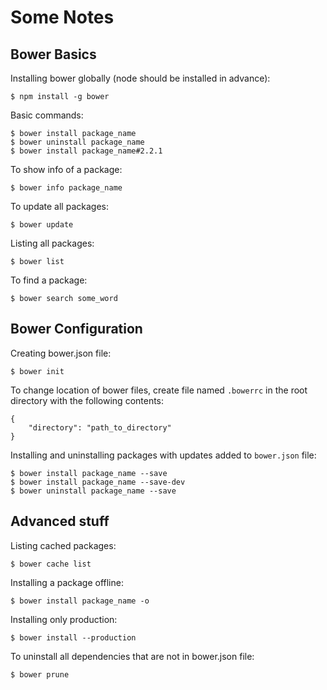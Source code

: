 # Some Notes

## Bower Basics

Installing bower globally (node should be installed in advance):
```
$ npm install -g bower
```

Basic commands:
```
$ bower install package_name
$ bower uninstall package_name
$ bower install package_name#2.2.1
```

To show info of a package:
```
$ bower info package_name
```

To update all packages:
```
$ bower update
```

Listing all packages:
```
$ bower list
```

To find a package:
```
$ bower search some_word
```

## Bower Configuration

Creating bower.json file:
```
$ bower init
```

To change location of bower files, create file named `.bowerrc` in the root directory with the following contents:
```
{
    "directory": "path_to_directory"
}
```

Installing and uninstalling packages with updates added to `bower.json` file:
```
$ bower install package_name --save
$ bower install package_name --save-dev
$ bower uninstall package_name --save
```

## Advanced stuff

Listing cached packages:
```
$ bower cache list
```

Installing a package offline:
```
$ bower install package_name -o
```

Installing only production:
```
$ bower install --production
```

To uninstall all dependencies that are not in bower.json file:
```
$ bower prune
```